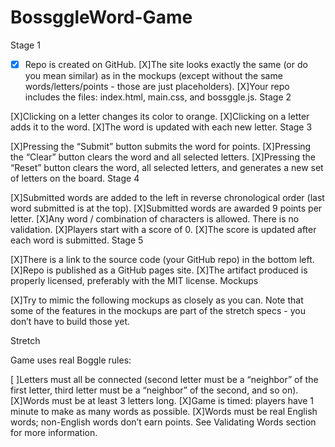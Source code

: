 # BossggleWord-Game
Stage 1

 - [X] Repo is created on GitHub.
 [X]The site looks exactly the same (or do you mean similar) as in the mockups (except without the same words/letters/points - those are just placeholders).
 [X]Your repo includes the files: index.html, main.css, and bossggle.js.
Stage 2

 [X]Clicking on a letter changes its color to orange.
 [X]Clicking on a letter adds it to the word.
 [X]The word is updated with each new letter.
Stage 3

 [X]Pressing the “Submit” button submits the word for points.
 [X]Pressing the “Clear” button clears the word and all selected letters.
 [X]Pressing the “Reset” button clears the word, all selected letters, and generates a new set of letters on the board.
Stage 4

 [X]Submitted words are added to the left in reverse chronological order (last word submitted is at the top).
 [X]Submitted words are awarded 9 points per letter.
 [X]Any word / combination of characters is allowed. There is no validation.
 [X]Players start with a score of 0.
 [X]The score is updated after each word is submitted.
Stage 5

 [X]There is a link to the source code (your GitHub repo) in the bottom left.
 [X]Repo is published as a GitHub pages site.
 [X]The artifact produced is properly licensed, preferably with the MIT license.
Mockups

 [X]Try to mimic the following mockups as closely as you can. Note that some of the features in the mockups are part of the stretch specs - you don’t have to build those yet.
 
Stretch

Game uses real Boggle rules:

 [ ]Letters must all be connected (second letter must be a “neighbor” of the first letter, third letter must be a “neighbor” of the second, and so on).
 [X]Words must be at least 3 letters long.
 [X]Game is timed: players have 1 minute to make as many words as possible.
 [X]Words must be real English words; non-English words don’t earn points. See Validating Words section for more information.
